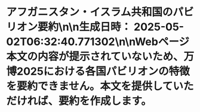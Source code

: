 # アフガニスタン・イスラム共和国のパビリオン要約\n\n**生成日時：** 2025-05-02T06:32:40.771302\n\nWebページ本文の内容が提示されていないため、万博2025における各国パビリオンの特徴を要約できません。本文を提供していただければ、要約を作成します。